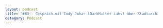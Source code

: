 ```yaml
---
layout: podcast
title: "#83 - Gespräch mit Indy Johar (DarkMatter Labs) über Stadtarchitektur und Stadtentwicklung unter Berücksichtigung des Klimawandels [english]"
category: Podcast
---
```


<p><script class="podigee-podcast-player" src="https://cdn.podigee.com/podcast-player/javascripts/podigee-podcast-player.js" data-configuration="https://interviews-4-future.podigee.io/83-i4f/embed?context=external"></script></p>
